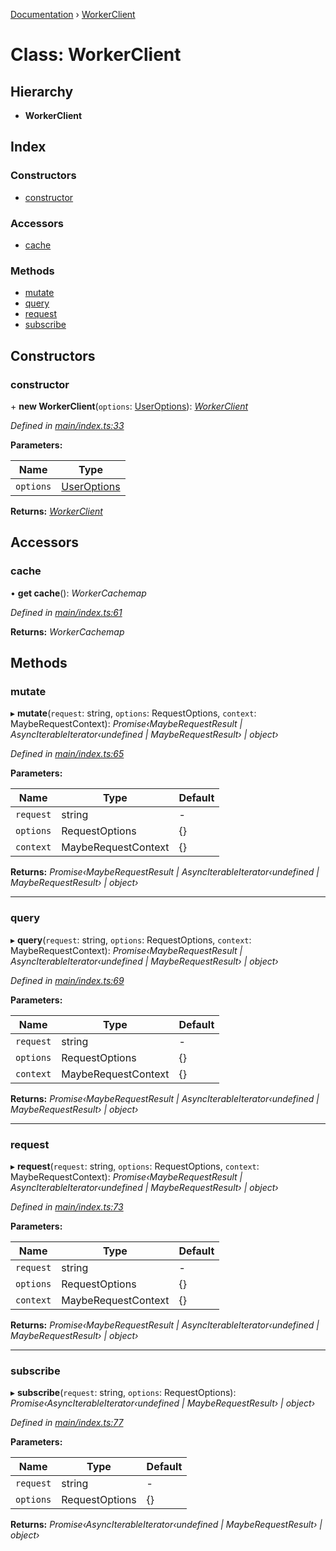 [Documentation](../README.md) › [WorkerClient](workerclient.md)

# Class: WorkerClient

## Hierarchy

* **WorkerClient**

## Index

### Constructors

* [constructor](workerclient.md#constructor)

### Accessors

* [cache](workerclient.md#cache)

### Methods

* [mutate](workerclient.md#mutate)
* [query](workerclient.md#query)
* [request](workerclient.md#request)
* [subscribe](workerclient.md#subscribe)

## Constructors

###  constructor

\+ **new WorkerClient**(`options`: [UserOptions](../interfaces/useroptions.md)): *[WorkerClient](workerclient.md)*

*Defined in [main/index.ts:33](https://github.com/badbatch/graphql-box/blob/6465c5cc/packages/worker-client/src/main/index.ts#L33)*

**Parameters:**

Name | Type |
------ | ------ |
`options` | [UserOptions](../interfaces/useroptions.md) |

**Returns:** *[WorkerClient](workerclient.md)*

## Accessors

###  cache

• **get cache**(): *WorkerCachemap*

*Defined in [main/index.ts:61](https://github.com/badbatch/graphql-box/blob/6465c5cc/packages/worker-client/src/main/index.ts#L61)*

**Returns:** *WorkerCachemap*

## Methods

###  mutate

▸ **mutate**(`request`: string, `options`: RequestOptions, `context`: MaybeRequestContext): *Promise‹MaybeRequestResult | AsyncIterableIterator‹undefined | MaybeRequestResult› | object›*

*Defined in [main/index.ts:65](https://github.com/badbatch/graphql-box/blob/6465c5cc/packages/worker-client/src/main/index.ts#L65)*

**Parameters:**

Name | Type | Default |
------ | ------ | ------ |
`request` | string | - |
`options` | RequestOptions | {} |
`context` | MaybeRequestContext | {} |

**Returns:** *Promise‹MaybeRequestResult | AsyncIterableIterator‹undefined | MaybeRequestResult› | object›*

___

###  query

▸ **query**(`request`: string, `options`: RequestOptions, `context`: MaybeRequestContext): *Promise‹MaybeRequestResult | AsyncIterableIterator‹undefined | MaybeRequestResult› | object›*

*Defined in [main/index.ts:69](https://github.com/badbatch/graphql-box/blob/6465c5cc/packages/worker-client/src/main/index.ts#L69)*

**Parameters:**

Name | Type | Default |
------ | ------ | ------ |
`request` | string | - |
`options` | RequestOptions | {} |
`context` | MaybeRequestContext | {} |

**Returns:** *Promise‹MaybeRequestResult | AsyncIterableIterator‹undefined | MaybeRequestResult› | object›*

___

###  request

▸ **request**(`request`: string, `options`: RequestOptions, `context`: MaybeRequestContext): *Promise‹MaybeRequestResult | AsyncIterableIterator‹undefined | MaybeRequestResult› | object›*

*Defined in [main/index.ts:73](https://github.com/badbatch/graphql-box/blob/6465c5cc/packages/worker-client/src/main/index.ts#L73)*

**Parameters:**

Name | Type | Default |
------ | ------ | ------ |
`request` | string | - |
`options` | RequestOptions | {} |
`context` | MaybeRequestContext | {} |

**Returns:** *Promise‹MaybeRequestResult | AsyncIterableIterator‹undefined | MaybeRequestResult› | object›*

___

###  subscribe

▸ **subscribe**(`request`: string, `options`: RequestOptions): *Promise‹AsyncIterableIterator‹undefined | MaybeRequestResult› | object›*

*Defined in [main/index.ts:77](https://github.com/badbatch/graphql-box/blob/6465c5cc/packages/worker-client/src/main/index.ts#L77)*

**Parameters:**

Name | Type | Default |
------ | ------ | ------ |
`request` | string | - |
`options` | RequestOptions | {} |

**Returns:** *Promise‹AsyncIterableIterator‹undefined | MaybeRequestResult› | object›*
